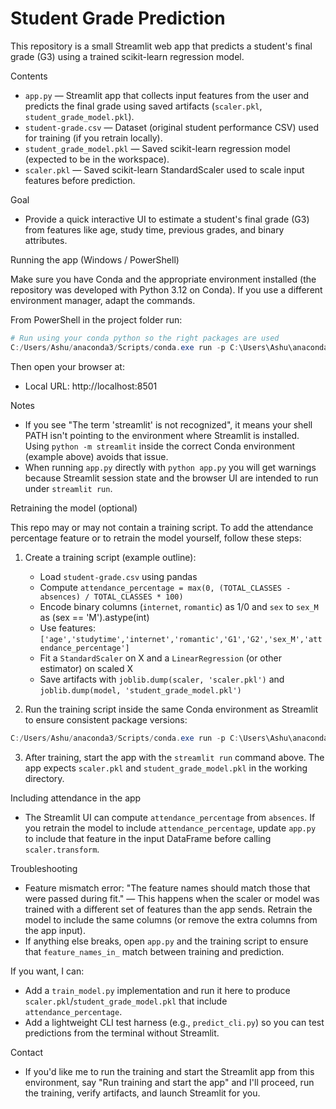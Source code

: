 # Student Grade Prediction

This repository is a small Streamlit web app that predicts a student's final grade (G3) using a trained scikit-learn regression model.

Contents

- `app.py` — Streamlit app that collects input features from the user and predicts the final grade using saved artifacts (`scaler.pkl`, `student_grade_model.pkl`).
- `student-grade.csv` — Dataset (original student performance CSV) used for training (if you retrain locally).
- `student_grade_model.pkl` — Saved scikit-learn regression model (expected to be in the workspace).
- `scaler.pkl` — Saved scikit-learn StandardScaler used to scale input features before prediction.

Goal

- Provide a quick interactive UI to estimate a student's final grade (G3) from features like age, study time, previous grades, and binary attributes.

Running the app (Windows / PowerShell)

Make sure you have Conda and the appropriate environment installed (the repository was developed with Python 3.12 on Conda). If you use a different environment manager, adapt the commands.

From PowerShell in the project folder run:

```powershell
# Run using your conda python so the right packages are used
C:/Users/Ashu/anaconda3/Scripts/conda.exe run -p C:\Users\Ashu\anaconda3 --no-capture-output python -m streamlit run app.py
```

Then open your browser at:

- Local URL: http://localhost:8501

Notes

- If you see "The term 'streamlit' is not recognized", it means your shell PATH isn't pointing to the environment where Streamlit is installed. Using `python -m streamlit` inside the correct Conda environment (example above) avoids that issue.
- When running `app.py` directly with `python app.py` you will get warnings because Streamlit session state and the browser UI are intended to run under `streamlit run`.

Retraining the model (optional)

This repo may or may not contain a training script. To add the attendance percentage feature or to retrain the model yourself, follow these steps:

1. Create a training script (example outline):

   - Load `student-grade.csv` using pandas
   - Compute `attendance_percentage = max(0, (TOTAL_CLASSES - absences) / TOTAL_CLASSES * 100)`
   - Encode binary columns (`internet`, `romantic`) as 1/0 and `sex` to `sex_M` as (sex == 'M').astype(int)
   - Use features: `['age','studytime','internet','romantic','G1','G2','sex_M','attendance_percentage']`
   - Fit a `StandardScaler` on X and a `LinearRegression` (or other estimator) on scaled X
   - Save artifacts with `joblib.dump(scaler, 'scaler.pkl')` and `joblib.dump(model, 'student_grade_model.pkl')`

2. Run the training script inside the same Conda environment as Streamlit to ensure consistent package versions:

```powershell
C:/Users/Ashu/anaconda3/Scripts/conda.exe run -p C:\Users\Ashu\anaconda3 --no-capture-output python train_model.py
```

3. After training, start the app with the `streamlit run` command above. The app expects `scaler.pkl` and `student_grade_model.pkl` in the working directory.

Including attendance in the app

- The Streamlit UI can compute `attendance_percentage` from `absences`. If you retrain the model to include `attendance_percentage`, update `app.py` to include that feature in the input DataFrame before calling `scaler.transform`.

Troubleshooting

- Feature mismatch error: "The feature names should match those that were passed during fit." — This happens when the scaler or model was trained with a different set of features than the app sends. Retrain the model to include the same columns (or remove the extra columns from the app input).
- If anything else breaks, open `app.py` and the training script to ensure that `feature_names_in_` match between training and prediction.

If you want, I can:

- Add a `train_model.py` implementation and run it here to produce `scaler.pkl`/`student_grade_model.pkl` that include `attendance_percentage`.
- Add a lightweight CLI test harness (e.g., `predict_cli.py`) so you can test predictions from the terminal without Streamlit.

Contact

- If you'd like me to run the training and start the Streamlit app from this environment, say "Run training and start the app" and I'll proceed, run the training, verify artifacts, and launch Streamlit for you.
